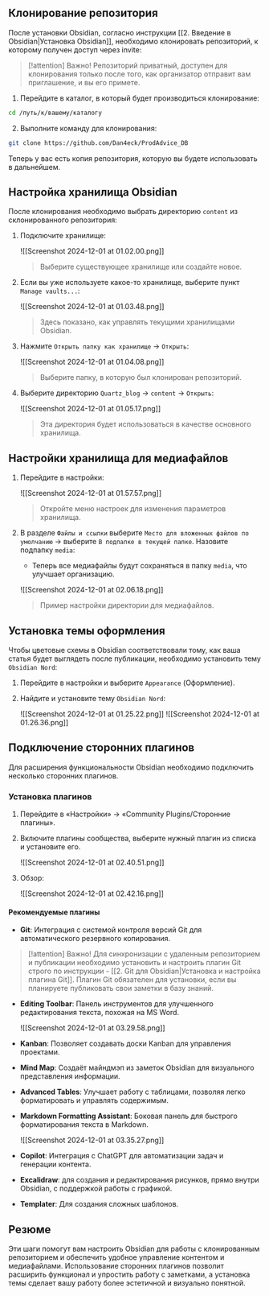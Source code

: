 ## Клонирование репозитория

После установки Obsidian, согласно инструкции [[2. Введение в Obsidian|Установка Obsidian]], необходимо клонировать репозиторий, к которому получен доступ через invite:

> [!attention] Важно!
> Репозиторий приватный, доступен для клонирования только после того, как организатор отправит вам приглашение, и вы его примете.

1. Перейдите в каталог, в который будет производиться клонирование:

```bash
cd /путь/к/вашему/каталогу
```

2. Выполните команду для клонирования:

```bash
git clone https://github.com/Dan4eck/ProdAdvice_DB
```

Теперь у вас есть копия репозитория, которую вы будете использовать в дальнейшем.

## Настройка хранилища Obsidian

После клонирования необходимо выбрать директорию `content` из склонированного репозитория:

1. Подключите хранилище:

   ![[Screenshot 2024-12-01 at 01.02.00.png]]
   > Выберите существующее хранилище или создайте новое.

2. Если вы уже используете какое-то хранилище, выберите пункт `Manage vaults...`:

   ![[Screenshot 2024-12-01 at 01.03.48.png]]
   > Здесь показано, как управлять текущими хранилищами Obsidian.

3. Нажмите `Открыть папку как хранилище` -> `Открыть`:

   ![[Screenshot 2024-12-01 at 01.04.08.png]]
   > Выберите папку, в которую был клонирован репозиторий.

4. Выберите директорию `Quartz_blog` -> `content` -> `Открыть`:

   ![[Screenshot 2024-12-01 at 01.05.17.png]]
   > Эта директория будет использоваться в качестве основного хранилища.

## Настройки хранилища для медиафайлов

1. Перейдите в настройки:

   ![[Screenshot 2024-12-01 at 01.57.57.png]]
   > Откройте меню настроек для изменения параметров хранилища.

2. В разделе `Файлы и ссылки` выберите `Место для вложенных файлов по умолчанию` -> выберите `В подпапке в текущей папке`. Назовите подпапку `media`:
   - Теперь все медиафайлы будут сохраняться в папку `media`, что улучшает организацию.

   ![[Screenshot 2024-12-01 at 02.06.18.png]]
   > Пример настройки директории для медиафайлов.

## Установка темы оформления

Чтобы цветовые схемы в Obsidian соответствовали тому, как ваша статья будет выглядеть после публикации, необходимо установить тему `Obsidian Nord`:

1. Перейдите в настройки и выберите `Appearance` (Оформление).
2. Найдите и установите тему `Obsidian Nord`:

   ![[Screenshot 2024-12-01 at 01.25.22.png]]
   ![[Screenshot 2024-12-01 at 01.26.36.png]]

## Подключение сторонних плагинов

Для расширения функциональности Obsidian необходимо подключить несколько сторонних плагинов.

### Установка плагинов

1. Перейдите в «Настройки» → «Community Plugins/Сторонние плагины».
2. Включите плагины сообщества, выберите нужный плагин из списка и установите его.

   ![[Screenshot 2024-12-01 at 02.40.51.png]]

3. Обзор:

   ![[Screenshot 2024-12-01 at 02.42.16.png]]

#### Рекомендуемые плагины

- **Git**: Интеграция с системой контроля версий Git для автоматического резервного копирования.

> [!attention] Важно!
> Для синхронизации с удаленным репозиторием и публикации необходимо установить и настроить плагин Git строго по инструкции - [[2. Git для Obsidian|Установка и настройка плагина Git]]. Плагин Git обязателен для установки, если вы планируете публиковать свои заметки в базу знаний.

- **Editing Toolbar**: Панель инструментов для улучшенного редактирования текста, похожая на MS Word.

  ![[Screenshot 2024-12-01 at 03.29.58.png]]

- **Kanban**: Позволяет создавать доски Kanban для управления проектами.
- **Mind Map**: Создаёт майндмэп из заметок Obsidian для визуального представления информации.
- **Advanced Tables**: Улучшает работу с таблицами, позволяя легко форматировать и управлять содержимым.
- **Markdown Formatting Assistant**: Боковая панель для быстрого форматирования текста в Markdown.

  ![[Screenshot 2024-12-01 at 03.35.27.png]]

- **Copilot**: Интеграция с ChatGPT для автоматизации задач и генерации контента.
- **Excalidraw**: для создания и редактирования рисунков, прямо внутри Obsidian, с поддержкой работы с графикой.
- **Templater**: Для создания сложных шаблонов.

## Резюме

Эти шаги помогут вам настроить Obsidian для работы с клонированным репозиторием и обеспечить удобное управление контентом и медиафайлами. Использование сторонних плагинов позволит расширить функционал и упростить работу с заметками, а установка темы сделает вашу работу более эстетичной и визуально понятной.
